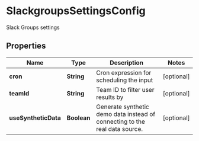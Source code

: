 

# SlackgroupsSettingsConfig

Slack Groups settings

## Properties

| Name | Type | Description | Notes |
|------------ | ------------- | ------------- | -------------|
|**cron** | **String** | Cron expression for scheduling the input |  [optional] |
|**teamId** | **String** | Team ID to filter user results by |  [optional] |
|**useSyntheticData** | **Boolean** | Generate synthetic demo data instead of connecting to the real data source. |  [optional] |



